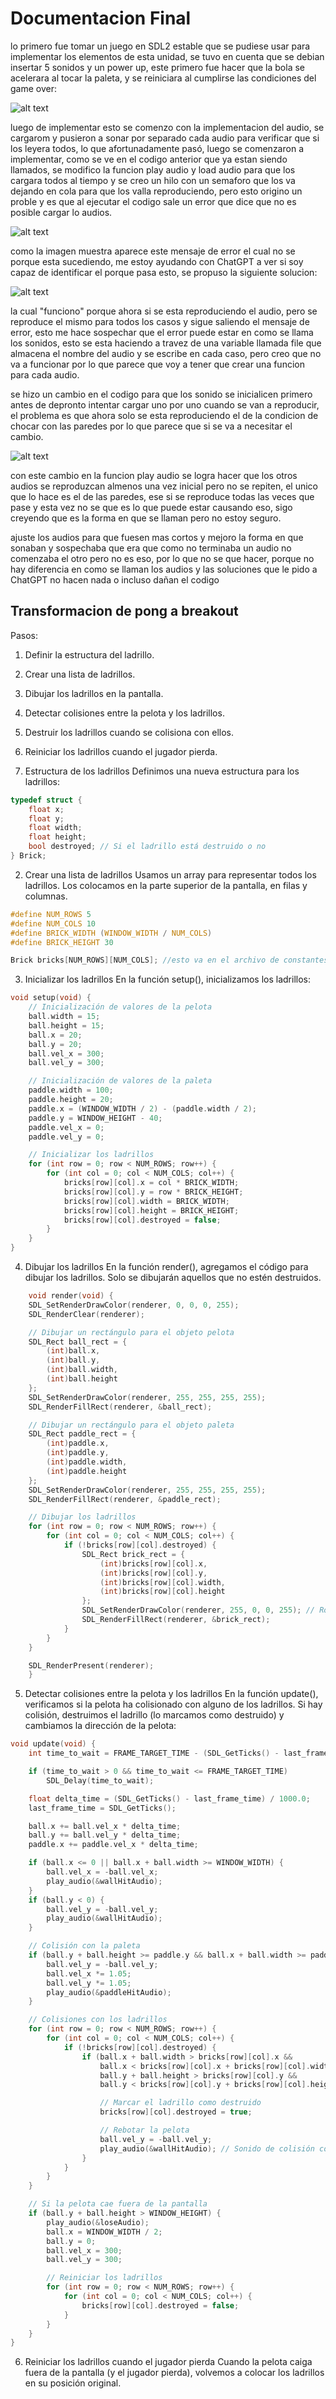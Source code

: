 # Documentacion Final 


lo primero fue tomar un juego en SDL2 estable que se pudiese usar para implementar los elementos de esta unidad, se tuvo en cuenta que se debian insertar 5 sonidos y un power up, este primero fue hacer que la bola se acelerara al tocar la paleta, y se reiniciara al cumplirse las condiciones del game over:

![alt text](image.png)

luego de implementar esto se comenzo con la implementacion del audio, se cargarom y pusieron a sonar por separado cada audio para verificar que si los leyera todos, lo que afortunadamente pasó, luego se comenzaron a implementar, como se ve en el codigo anterior que ya estan siendo llamados, se modifico la funcion play audio y load audio para que los cargara todos al tiempo y se creo un hilo con un semaforo que los va dejando en cola para que los valla reproduciendo, pero esto origino un proble y es que al ejecutar el codigo sale un error que dice que no es posible cargar lo audios. 

![alt text](image-1.png)

como la imagen muestra aparece este mensaje de error el cual no se porque esta sucediendo, me estoy ayudando con ChatGPT a ver si soy capaz de identificar el porque pasa esto, se propuso la siguiente solucion: 

![alt text](image-2.png)

la cual "funciono" porque ahora si se esta reproduciendo el audio, pero se reproduce el mismo para todos los casos y sigue saliendo el mensaje de error, esto me hace sospechar que el error puede estar en como se llama los sonidos, esto se esta haciendo a travez de una variable llamada file que almacena el nombre del audio y se escribe en cada caso, pero creo que no va a funcionar por lo que parece que voy a tener que crear una funcion para cada audio.

se hizo un cambio en el codigo para que los sonido se inicialicen primero antes de depronto intentar cargar uno por uno cuando se van a reproducir, el problema es que ahora solo se esta reproduciendo el de la condicion de chocar con las paredes por lo que parece que si se va a necesitar el cambio. 

![alt text](image-3.png)

con este cambio en la funcion play audio se logra hacer que los otros audios se reproduzcan almenos una vez inicial pero no se repiten, el unico que lo hace es el de las paredes, ese si se reproduce todas las veces que pase y esta vez no se que es lo que puede estar causando eso, sigo creyendo que es la forma en que se llaman pero no estoy seguro.

ajuste los audios para que fuesen mas cortos y mejoro la forma en que sonaban y sospechaba que era que como no terminaba un audio no comenzaba el otro pero no es eso, por lo que no se que hacer, porque no hay diferencia en como se llaman los audios y las soluciones que le pido a ChatGPT no hacen nada o incluso dañan el codigo 


## Transformacion de pong a breakout

Pasos:
1. Definir la estructura del ladrillo.
2. Crear una lista de ladrillos.
3. Dibujar los ladrillos en la pantalla.
4. Detectar colisiones entre la pelota y los ladrillos.
5. Destruir los ladrillos cuando se colisiona con ellos.
6. Reiniciar los ladrillos cuando el jugador pierda.


1. Estructura de los ladrillos
Definimos una nueva estructura para los ladrillos:

```c
typedef struct {
    float x;
    float y;
    float width;
    float height;
    bool destroyed; // Si el ladrillo está destruido o no
} Brick;
```

2. Crear una lista de ladrillos
Usamos un array para representar todos los ladrillos. Los colocamos en la parte superior de la pantalla, en filas y columnas.

```c
#define NUM_ROWS 5
#define NUM_COLS 10
#define BRICK_WIDTH (WINDOW_WIDTH / NUM_COLS)
#define BRICK_HEIGHT 30

Brick bricks[NUM_ROWS][NUM_COLS]; //esto va en el archivo de constantes

```

3. Inicializar los ladrillos
En la función setup(), inicializamos los ladrillos:

```c
void setup(void) {
    // Inicialización de valores de la pelota
    ball.width = 15;
    ball.height = 15;
    ball.x = 20;
    ball.y = 20;
    ball.vel_x = 300;
    ball.vel_y = 300;

    // Inicialización de valores de la paleta
    paddle.width = 100;
    paddle.height = 20;
    paddle.x = (WINDOW_WIDTH / 2) - (paddle.width / 2);
    paddle.y = WINDOW_HEIGHT - 40;
    paddle.vel_x = 0;
    paddle.vel_y = 0;

    // Inicializar los ladrillos
    for (int row = 0; row < NUM_ROWS; row++) {
        for (int col = 0; col < NUM_COLS; col++) {
            bricks[row][col].x = col * BRICK_WIDTH;
            bricks[row][col].y = row * BRICK_HEIGHT;
            bricks[row][col].width = BRICK_WIDTH;
            bricks[row][col].height = BRICK_HEIGHT;
            bricks[row][col].destroyed = false;
        }
    }
}
```

4. Dibujar los ladrillos
En la función render(), agregamos el código para dibujar los ladrillos. Solo se dibujarán aquellos que no estén destruidos.

```c
    void render(void) {
    SDL_SetRenderDrawColor(renderer, 0, 0, 0, 255);
    SDL_RenderClear(renderer);

    // Dibujar un rectángulo para el objeto pelota
    SDL_Rect ball_rect = {
        (int)ball.x,
        (int)ball.y,
        (int)ball.width,
        (int)ball.height
    };
    SDL_SetRenderDrawColor(renderer, 255, 255, 255, 255);
    SDL_RenderFillRect(renderer, &ball_rect);

    // Dibujar un rectángulo para el objeto paleta
    SDL_Rect paddle_rect = {
        (int)paddle.x,
        (int)paddle.y,
        (int)paddle.width,
        (int)paddle.height
    };
    SDL_SetRenderDrawColor(renderer, 255, 255, 255, 255);
    SDL_RenderFillRect(renderer, &paddle_rect);

    // Dibujar los ladrillos
    for (int row = 0; row < NUM_ROWS; row++) {
        for (int col = 0; col < NUM_COLS; col++) {
            if (!bricks[row][col].destroyed) {
                SDL_Rect brick_rect = {
                    (int)bricks[row][col].x,
                    (int)bricks[row][col].y,
                    (int)bricks[row][col].width,
                    (int)bricks[row][col].height
                };
                SDL_SetRenderDrawColor(renderer, 255, 0, 0, 255); // Rojo para los ladrillos
                SDL_RenderFillRect(renderer, &brick_rect);
            }
        }
    }

    SDL_RenderPresent(renderer);
    }
```

5. Detectar colisiones entre la pelota y los ladrillos
En la función update(), verificamos si la pelota ha colisionado con alguno de los ladrillos. Si hay colisión, destruimos el ladrillo (lo marcamos como destruido) y cambiamos la dirección de la pelota:

```c
void update(void) {
    int time_to_wait = FRAME_TARGET_TIME - (SDL_GetTicks() - last_frame_time);

    if (time_to_wait > 0 && time_to_wait <= FRAME_TARGET_TIME)
        SDL_Delay(time_to_wait);

    float delta_time = (SDL_GetTicks() - last_frame_time) / 1000.0;
    last_frame_time = SDL_GetTicks();

    ball.x += ball.vel_x * delta_time;
    ball.y += ball.vel_y * delta_time;
    paddle.x += paddle.vel_x * delta_time;

    if (ball.x <= 0 || ball.x + ball.width >= WINDOW_WIDTH) {
        ball.vel_x = -ball.vel_x;
        play_audio(&wallHitAudio);
    }
    if (ball.y < 0) {
        ball.vel_y = -ball.vel_y;
        play_audio(&wallHitAudio);
    }

    // Colisión con la paleta
    if (ball.y + ball.height >= paddle.y && ball.x + ball.width >= paddle.x && ball.x <= paddle.x + paddle.width) {
        ball.vel_y = -ball.vel_y;
        ball.vel_x *= 1.05;
        ball.vel_y *= 1.05;
        play_audio(&paddleHitAudio);
    }

    // Colisiones con los ladrillos
    for (int row = 0; row < NUM_ROWS; row++) {
        for (int col = 0; col < NUM_COLS; col++) {
            if (!bricks[row][col].destroyed) {
                if (ball.x + ball.width > bricks[row][col].x &&
                    ball.x < bricks[row][col].x + bricks[row][col].width &&
                    ball.y + ball.height > bricks[row][col].y &&
                    ball.y < bricks[row][col].y + bricks[row][col].height) {

                    // Marcar el ladrillo como destruido
                    bricks[row][col].destroyed = true;

                    // Rebotar la pelota
                    ball.vel_y = -ball.vel_y;
                    play_audio(&wallHitAudio); // Sonido de colisión con ladrillo
                }
            }
        }
    }

    // Si la pelota cae fuera de la pantalla
    if (ball.y + ball.height > WINDOW_HEIGHT) {
        play_audio(&loseAudio);
        ball.x = WINDOW_WIDTH / 2;
        ball.y = 0;
        ball.vel_x = 300;
        ball.vel_y = 300;

        // Reiniciar los ladrillos
        for (int row = 0; row < NUM_ROWS; row++) {
            for (int col = 0; col < NUM_COLS; col++) {
                bricks[row][col].destroyed = false;
            }
        }
    }
}
```

6. Reiniciar los ladrillos cuando el jugador pierda
Cuando la pelota caiga fuera de la pantalla (y el jugador pierda), volvemos a colocar los ladrillos en su posición original.

